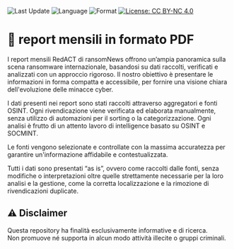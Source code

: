 ![Last Update](https://img.shields.io/badge/updated-April%202025-blue)
![Language](https://img.shields.io/badge/lang-Italiano-green)
![Format](https://img.shields.io/badge/format-PDF%20%7C%20Markdown-lightgrey)
[![License: CC BY-NC 4.0](https://img.shields.io/badge/License-CC%20BY--NC%204.0-lightgrey.svg)](https://creativecommons.org/licenses/by-nc/4.0/)



# 📰 report mensili in formato PDF

I report mensili RedACT di ransomNews offrono un’ampia panoramica sulla scena ransomware internazionale, basandosi su dati raccolti, verificati e analizzati con un approccio rigoroso.
Il nostro obiettivo è presentare le informazioni in forma compatta e accessibile, per fornire una visione chiara dell'evoluzione delle minacce cyber.

I dati presenti nei report sono stati raccolti attraverso aggregatori e fonti OSINT.
Ogni rivendicazione viene verificata ed elaborata manualmente, senza utilizzo di automazioni per il sorting o la categorizzazione.
Ogni analisi è frutto di un attento lavoro di intelligence basato su OSINT e SOCMINT.

Le fonti vengono selezionate e controllate con la massima accuratezza per garantire un'informazione affidabile e contestualizzata.

Tutti i dati sono presentati “as is”, ovvero come raccolti dalle fonti, senza modifiche o interpretazioni oltre quelle strettamente necessarie per la loro analisi e la gestione, come la corretta localizzazione e la rimozione di rivendicazioni duplicate.



## ⚠️ Disclaimer
Questa repository ha finalità esclusivamente informative e di ricerca.  
Non promuove né supporta in alcun modo attività illecite o gruppi criminali.
